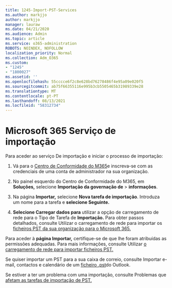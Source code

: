 ```yaml
---
title: 1245-Import-PST-Services
ms.author: markjjo
author: markjjo
manager: lauraw
ms.date: 04/21/2020
ms.audience: Admin
ms.topic: article
ms.service: o365-administration
ROBOTS: NOINDEX, NOFOLLOW
localization_priority: Normal
ms.collection: Adm_O365
ms.custom:
- "1245"
- "1800027"
ms.assetid: ''
ms.openlocfilehash: 55cccce6f2c8e628bd76278486f4e95a09e020f5
ms.sourcegitcommit: ab75f66355116e995b3cb5505465b31989339e28
ms.translationtype: MT
ms.contentlocale: pt-PT
ms.lasthandoff: 08/13/2021
ms.locfileid: "58312734"
---
```

# <a name="microsoft-365-import-service"></a>Microsoft 365 Serviço de importação

Para aceder ao serviço De importação e iniciar o processo de importação:

1. Vá para o [Centro de Conformidade do M365](https://compliance.microsoft.com/)e inscreva-se com as credenciais de uma conta de administrador na sua organização.

1. No painel esquerdo do Centro de Conformidade do M365, em **Soluções,** selecione **Importação da governação de**  >  **informações**.

1. Na página **Importar,** selecione **Nova tarefa de importação**. Introduza um nome para a tarefa e **selecione Seguinte.**

1. **Selecione Carregar dados para** utilizar a opção de carregamento de rede para o Tipo de Tarefa de **Importação.** Para obter passos detalhados, consulte Utilizar o carregamento de rede para importar os [ficheiros PST da sua organização para o Microsoft 365.](https://docs.microsoft.com/compliance/use-network-upload-to-import-pst-files)

Para aceder à **página Importar,** certifique-se de que lhe foram atribuídas as permissões adequadas. Para mais informações, consulte Utilizar [o carregamento de rede para importar ficheiros PST.](https://docs.microsoft.com/microsoft-365/compliance/importing-pst-files-to-office-365#using-network-upload-to-import-pst-files)

Se quiser importar um PST para a sua caixa de correio, consulte Importar e-mail, contactos e calendário de um [ficheiro .pst](https://support.office.com/article/import-email-contacts-and-calendar-from-an-outlook-pst-file-431a8e9a-f99f-4d5f-ae48-ded54b3440ac)do Outlook.

Se estiver a ter um problema com uma importação, consulte Problemas que [afetam as tarefas de importação de PST.](https://docs.microsoft.com/office365/troubleshoot/pst-import-service/issues-with-pst-import-job)

